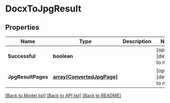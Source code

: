 # DocxToJpgResult

## Properties
Name | Type | Description | Notes
------------ | ------------- | ------------- | -------------
**Successful** | **boolean** |  | [optional] [default to null]
**JpgResultPages** | [**array[ConvertedJpgPage]**](ConvertedJpgPage.md) |  | [optional] [default to null]

[[Back to Model list]](../README.md#documentation-for-models) [[Back to API list]](../README.md#documentation-for-api-endpoints) [[Back to README]](../README.md)


